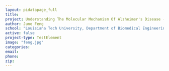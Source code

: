 ```yaml
---
layout: pidatapage_full
title:
project: Understanding The Molecular Mechanism Of Alzheimer's Disease - Quantitative Proteomics Of Oxidatively Modified Proteins Using ITRAQ Analysis And A Novel Proteomic Reactor
author: June Feng
school: "Louisiana Tech University, Department of Biomedical Engineering"
active: false
project-type: TestElement
image: "feng.jpg"
categories:
email:
phone:
zip:
---
```


